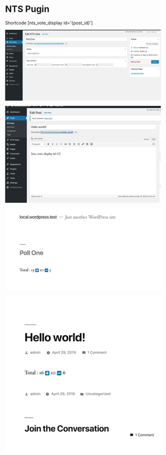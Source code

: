 # NTS Pugin

Shortcode [nts_vote_display id='{post_id}']


![Backend CPT](screenshot/nts-cpt.png)

![Backend Post](screenshot/nts-shortcode-post.png)

![Frontend CPT](screenshot/frontend-cpt.png)

![Frontend Post with Shortcode](screenshot/frontend-post.png)
